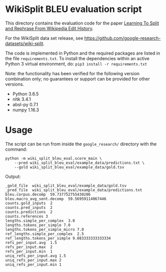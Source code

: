 # WikiSplit BLEU evaluation script

This directory contains the evaluation code for the paper
[Learning To Split and Rephrase From Wikipedia Edit History](https://aclweb.org/anthology/D18-1080).

For the WikiSplit data set release, see
https://github.com/google-research-datasets/wiki-split.

The code is implemented in Python and the required packages are listed in the
file `requirements.txt`. To install the dependencies within an active Python 3
virtual environment, do: `pip3 install -r requirements.txt`

Note: the functionality has been verified for the following version combination
only; no guarantees or support can be provided for other versions.

* Python 3.6.5
* nltk 3.4.1
* absl-py 0.7.1
* numpy 1.16.3

# Usage

The script can be run from inside the `google_research/` directory with the
command:

```
python -m wiki_split_bleu_eval.score_main \
    --pred wiki_split_bleu_eval/example_data/predictions.txt \
    --gold wiki_split_bleu_eval/example_data/gold.tsv
```

Output:

```
_gold_file  wiki_split_bleu_eval/example_data/gold.tsv
_pred_file  wiki_split_bleu_eval/example_data/predictions.txt
bleu.corpus.decomp  59.737752755430286
bleu.macro_avg_sent.decomp  59.56959114067446
counts.gold_inputs  2
counts.pred_inputs  2
counts.predictions  2
counts.references 3
lengths.simple_per_complex  3.0
lengths.tokens_per_simple 7.0
lengths.tokens_per_simple_micro 7.0
ref_lengths.simple_per_complex  2.5
ref_lengths.tokens_per_simple 9.083333333333334
refs_per_input.avg  1.5
refs_per_input.max  2
refs_per_input.min  1
uniq_refs_per_input.avg 1.5
uniq_refs_per_input.max 2
uniq_refs_per_input.min 1
```


